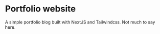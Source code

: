 # Portfolio website

A simple portfolio blog built with NextJS and Tailwindcss. Not much to say here.